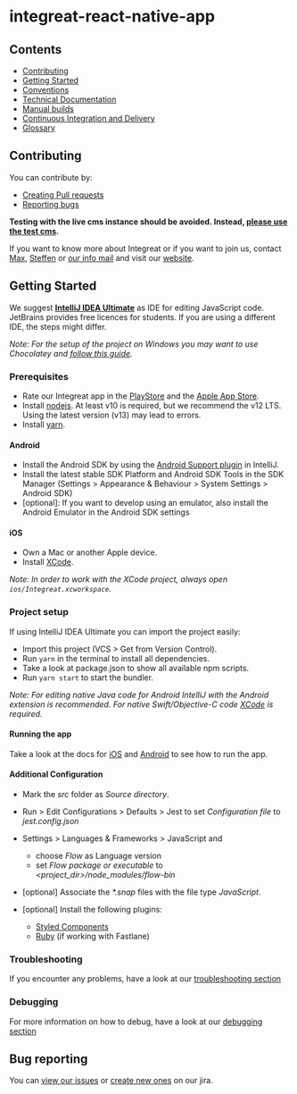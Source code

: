 # integreat-react-native-app

## Contents

* [Contributing](#contributing)
* [Getting Started](#getting-started)
* [Conventions](docs/conventions.md)
* [Technical Documentation](docs/technical-documentation.md)
* [Manual builds](docs/manual-builds.md)
* [Continuous Integration and Delivery](docs/cicd.md)
* [Glossary](https://wiki.integreat-app.de/glossary)

## Contributing

You can contribute by:
* [Creating Pull requests](.github/CONTRIBUTING.md#pull-requests)
* [Reporting bugs](#bug-reporting)

**Testing with the live cms instance should be avoided. Instead, [please use the test cms](docs/technical-documentation.md#test-cms).**

If you want to know more about Integreat or if you want to join us, contact [Max](mailto:ammann@integreat-app.de), 
[Steffen](mailto:kleinle@integreat-app.de) or [our info mail](mailto:info@integreat-app.de) and visit our [website](https://integreat-app.de).

## Getting Started

We suggest **[IntelliJ IDEA Ultimate](https://www.jetbrains.com/idea/)** as IDE for editing JavaScript code. JetBrains provides free licences for students.
If you are using a different IDE, the steps might differ.

*Note: For the setup of the project on Windows you may want to use Chocolatey and [follow this guide](docs/windows-setup.md).*

### Prerequisites

* Rate our Integreat app in the [PlayStore](https://play.google.com/store/apps/details?id=tuerantuer.app.integreat)
and the [Apple App Store](https://apps.apple.com/ae/app/integreat/id1072353915).
* Install [nodejs](https://nodejs.org/). At least v10 is required, but we recommend the v12 LTS.
Using the latest version (v13) may lead to errors.
* Install [yarn](https://yarnpkg.com/).

#### Android

* Install the Android SDK by using the [Android Support plugin](https://plugins.jetbrains.com/plugin/1792-android-support) in IntelliJ.
* Install the latest stable SDK Platform and Android SDK Tools in the SDK Manager (Settings > Appearance & Behaviour > System Settings > Android SDK)
* \[optional\]: If you want to develop using an emulator, also install the Android Emulator in the Android SDK settings

#### iOS

* Own a Mac or another Apple device.
* Install [XCode](https://developer.apple.com/xcode/).

*Note: In order to work with the XCode project, always open `ios/Integreat.xcworkspace`.*

### Project setup

If using IntelliJ IDEA Ultimate you can import the project easily:

* Import this project (VCS > Get from Version Control).
* Run `yarn` in the terminal to install all dependencies.
* Take a look at package.json to show all available npm scripts.
* Run `yarn start` to start the bundler.

*Note: For editing native Java code for Android IntelliJ with the Android extension is recommended. For native Swift/Objective-C code [XCode](https://developer.apple.com/xcode/) is required.*

#### Running the app

Take a look at the docs for [iOS](docs/manual-builds.md#ios) and [Android](docs/manual-builds.md#android) to see how to run the app.

#### Additional Configuration

* Mark the *src* folder as *Source directory*.
* Run > Edit Configurations > Defaults > Jest
   to set *Configuration file* to *jest.config.json*

* Settings > Languages & Frameworks > JavaScript and
    * choose *Flow* as Language version
    * set *Flow package or executable* to *<project_dir>/node_modules/flow-bin*

* [optional] Associate the *\*.snap* files with the file type *JavaScript*.
* [optional] Install the following plugins:
    * [Styled Components](https://plugins.jetbrains.com/plugin/9997-styled-components--styled-jsx/)
    * [Ruby](https://plugins.jetbrains.com/plugin/1293-ruby) (if working with Fastlane)

### Troubleshooting

If you encounter any problems, have a look at our [troubleshooting section](docs/troubleshooting.md)

### Debugging

For more information on how to debug, have a look at our [debugging section](docs/debugging.md)

## Bug reporting

You can [view our issues](https://issues.integreat-app.de/projects/NATIVE) or
 [create new ones](https://issues.integreat-app.de/secure/CreateIssue!default.jspa) on our jira.
